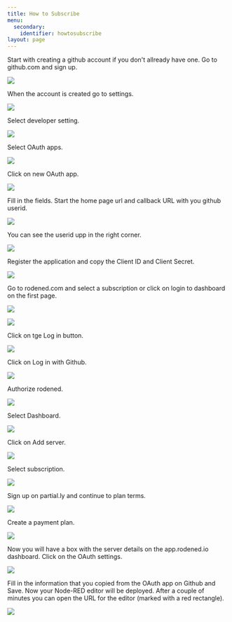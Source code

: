 ```yaml
---
title: How to Subscribe
menu:
  secondary:
    identifier: howtosubscribe
layout: page
---
```

Start with creating a github account if you don't allready have one. Go to github.com and sign up.

![](/images/github1.png)

When the account is created go to settings.

![](/images/github2.png)

Select developer setting.

![](/images/github3.png)

Select OAuth apps.

![](/images/github4.png)

Click on new OAuth app.

![](/images/github5.png)

Fill in the fields. Start the home page url and callback URL with you github userid.

![](/images/github7.png)

You can see the userid upp in the right corner.

![](/images/github_user.png)

Register the application and copy the Client ID and Client Secret.

![](/images/github8.png)

Go to rodened.com and select a subscription or click on login to dashboard on the first page. 

![](/images/rodenedhomepage1.png)

![](/images/homepage.png)

Click on tge Log in button.

![](/images/rodenedapp1.png)

Click on Log in with Github.

![](/images/applogin10.png)

Authorize rodened.

![](/images/rodenedapp2.png)





Select Dashboard.

![](/images/rodenedapp3.png)

Click on Add server.

![](/images/rodenedapp4.png)

Select subscription.

![](/images/rodenedapp5.png)

Sign up on partial.ly and continue to plan terms.

![](/images/rodenedapp6.png)

Create a payment plan.

![](/images/rodenedapp7.png)

Now you will have a box with the server details on the app.rodened.io dashboard. Click on the OAuth settings.

![](/images/rodenedapp8.png)

Fill in the information that you copied from the OAuth app on Github and Save. Now your Node-RED editor will be deployed.  After a couple of minutes you can open the URL for the editor (marked with a red rectangle). 

![](/images/rodenedapp9.png)

